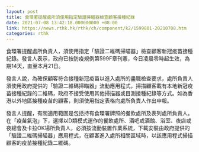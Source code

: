 ```yaml
---
layout: post
title: 食環署提醒處所須使用指定驗證掃瞄器檢查顧客接種紀綠
date: 2021-07-08 13:42:18.000000000 +08:00
link: https://news.rthk.hk/rthk/ch/component/k2/1599801-20210708.htm
categories: rthk
---
```


食環署提醒處所負責人，須使用指定「驗證二維碼掃瞄器」檢查顧客新冠疫苗接種紀錄。發言人表示，政府已按防疫規例第599F章刊憲，今日凌晨零時起生效，為期14天，直至本月21日。

發言人說，為確保顧客符合接種新冠疫苗以進入處所的盡職檢查要求，處所負責人須使用政府提供的「驗證二維碼掃瞄器」流動應用程式，掃描顧客載有本地新冠疫苗接種紀錄的二維碼，政府不接受使用其他掃描器或目測接種紀錄等方式。如為香港以外地區接種疫苗的顧客，則須使用指定表格向處所負責人作出申報。

發言人提醒，有關適用範圍是包括持有食環署牌照的餐飲處所及表列處所負責人。在「疫苗氣泡」下，選擇以D類模式運作的餐飲處所、酒吧或酒館、浴室、夜店或夜總會及卡拉OK場所負責人，必須按流動裝置作業系統，下載安裝由政府提供的「驗證二維碼掃瞄器」應用程式，在顧客進入處所相關區域時，以該應用程式掃描顧客的疫苗接種紀錄二維碼。
